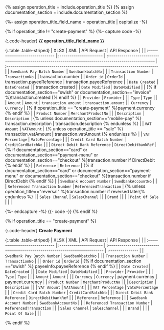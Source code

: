 {% assign operation_title = include.operation_title %}
{% assign documentation_section = include.documentation_section  %}

{%- assign operation_title_field_name = operation_title | capitalize -%}

{% if operation_title != "create-payment" %}
{%- capture code -%}

{:.code-header}
**{{ operation_title_field_name }}**

{:.table .table-striped}
| XLSX                            | XML       | API Request    |    API Response |                                 |
| :------------------------------ | :---------------------- | :------------------------------------------------------------------------------------------------------ | :----------------------------------------------------------------------------- |
| `Swedbank Pay Batch Number`     | `SwedbankbatchNo`       |                                                                                                         |
| `Transaction Number`            | `TransactionNo`         |                                                                                                         | transaction.number                                                             |
| `Order id`                      | `OrderId`               | transaction.payeeReference                                                                              | transaction.payeeReference                                                     |
| `Date Created`                  | `DateCreated`           |                                                                                                         | transaction.created                                                            |
| `Date Modified`                 | `DateModified`          |                                                                                                         | {% if documentation_section=="swish" or documentation_section=="invoice" %}transaction.created {% endif %} |
| `Provider`                      | `Provider`              |                                                                                                         |
| `Type`                          | `Type`                  |                                                                                                         |
| `Amount`                        | `Amount`                | `transaction.amount`                                                                                      | `transaction.amount`                                                             |
| `Currency`                      | `Currency`              | {% if operation_title == "create-payment" %}payment.currency {% endif %}                                |
| `Product Number`                | `MerchantProductNo`     |                                                                                                         |
| `Description`                   | `Description`           | {% unless documentation_section=="mobile-pay" %} transaction.description                               | transaction.description {% endunless %}                                        |
| `VAT Amount`                    | `VATAmount`             | {% unless operation_title == "sale" %} transaction.vatAmount                                            | transaction.vatAmount {% endunless %}                                          |
| `VAT Percentage`                | `VatoPercentage`        |                                                                                                         |
| `Credit Card Batch Number`      | `CreditCardBatchNo`     |                                                                                                         |
| `Direct Debit Bank Reference`   | `DirectDebitbankRef`    | {% if documentation_section=="card" or documentation_section=="payment-menu" or documentation_section=="checkout" %}transaction.number if DirectDebit {% endif %} |
| `Reference`                     | `Reference`             | {% if documentation_section=="card" or documentation_section=="payment-menu" or documentation_section=="checkout" %}transaction.number if DirectDebit {% endif %} |
| `Swedbank Account Number`       | `SwedbankAccountNo`     |                                                                                                         |
| `Referenced Transaction Number` | `ReferencedTransaction` | {% unless operation_title=="reversal" %}transaction.number if reversed later{% endunless %}             |
| `Sales Channel`                 | `SalesChannel`          |                                                                                                         |
| `Brand`                         |                         |                                                                                                         |
| `Point Of Sale`                 |                         |                                                                                                         |

{%- endcapture -%}
{{- code -}}
{% endif %}

{% if operation_title == "create-payment" %}

{:.code-header}
**Create Payment**

{:.table .table-striped}
| XLSX                            | XML       | API Request    |    API Response |                                 |
| :------------------------------ | :---------------------- | :---------------------------------------------------------------------------- | :--------------- |
| `Swedbank Pay Batch Number`     | `SwedbankbatchNo`       |                                                                               |
| `Transaction Number`            | `TransactionNo`         |                                                                               |
| `Order id`                      | `OrderId`               | {% if documentation_section =="swish" %} payeeInfo.payeeReference {% endif %} |
| `Date Created`                  | `DateCreated`           |                                                                               |
| `Date Modified`                 | `DateModified`          |                                                                               |
| `Provider`                      | `Provider`              |                                                                               |
| `Type`                          | `Type`                  |                                                                               |
| `Amount`                        | `Amount`                |                                                                               |
| `Currency`                      | `Currency`              | payment.currency                                                              | payment.currency |
| `Product Number`                | `MerchantProductNo`     |                                                                               |
| `Description`                   | `Description`           |                                                                               |
| `VAT Amount`                    | `VATAmount`             |                                                                               |
| `VAT Percentage`                | `VatoPercentage`        |                                                                               |
| `Credit Card Batch Number`      | `CreditCardBatchNo`     |                                                                               |
| `Direct Debit Bank Reference`   | `DirectDebitbankRef`    |                                                                               |
| `Reference`                     | `Reference`             |                                                                               |
| `Swedbank Account Number`       | `SwedbankAccountNo`     |                                                                               |
| `Referenced Transaction Number` | `ReferencedTransaction` |                                                                               |
| `Sales Channel`                 | `SalesChannel`          |                                                                               |
| `Brand`                         |                         |                                                                               |
| `Point Of Sale`                 |                         |                                                                               |

{% endif %}
